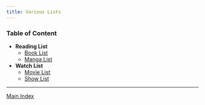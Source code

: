 ```yaml
---
title: Various Lists
---
```


### Table of Content

* **Reading List**
	* [Book List](Books/Book%20List.md)
	* [Manga List](Books/Manga%20List.md)
* **Watch List**
	* [Movie List](TV%20&%20Shows/Movie%20List.md)
	* [Show List](TV%20&%20Shows/Show%20List.md)

---

[Main Index](../Main%20Index.md)